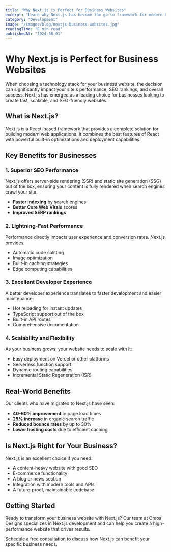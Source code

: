 ```yaml
---
title: "Why Next.js is Perfect for Business Websites"
excerpt: "Learn why Next.js has become the go-to framework for modern business websites, offering superior performance, SEO, and user experience."
category: "Development"
image: "/images/blog/nextjs-business-websites.jpg"
readingTime: "8 min read"
publishedAt: "2024-08-01"
---
```


# Why Next.js is Perfect for Business Websites

When choosing a technology stack for your business website, the decision can significantly impact your site's performance, SEO rankings, and overall success. Next.js has emerged as a leading choice for businesses looking to create fast, scalable, and SEO-friendly websites.

## What is Next.js?

Next.js is a React-based framework that provides a complete solution for building modern web applications. It combines the best features of React with powerful built-in optimizations and deployment capabilities.

## Key Benefits for Businesses

### 1. Superior SEO Performance

Next.js offers server-side rendering (SSR) and static site generation (SSG) out of the box, ensuring your content is fully rendered when search engines crawl your site.

- **Faster indexing** by search engines
- **Better Core Web Vitals** scores
- **Improved SERP rankings**

### 2. Lightning-Fast Performance

Performance directly impacts user experience and conversion rates. Next.js provides:

- Automatic code splitting
- Image optimization
- Built-in caching strategies
- Edge computing capabilities

### 3. Excellent Developer Experience

A better developer experience translates to faster development and easier maintenance:

- Hot reloading for instant updates
- TypeScript support out of the box
- Built-in API routes
- Comprehensive documentation

### 4. Scalability and Flexibility

As your business grows, your website needs to scale with it:

- Easy deployment on Vercel or other platforms
- Serverless function support
- Dynamic routing capabilities
- Incremental Static Regeneration (ISR)

## Real-World Benefits

Our clients who have migrated to Next.js have seen:

- **40-60% improvement** in page load times
- **25% increase** in organic search traffic
- **Reduced bounce rates** by up to 30%
- **Lower hosting costs** due to efficient caching

## Is Next.js Right for Your Business?

Next.js is an excellent choice if you need:

- A content-heavy website with good SEO
- E-commerce functionality
- A blog or news section
- Integration with modern tools and APIs
- A future-proof, maintainable codebase

## Getting Started

Ready to transform your business website with Next.js? Our team at Omos Designs specializes in Next.js development and can help you create a high-performance website that drives results.

[Schedule a free consultation](/contact) to discuss how Next.js can benefit your specific business needs.